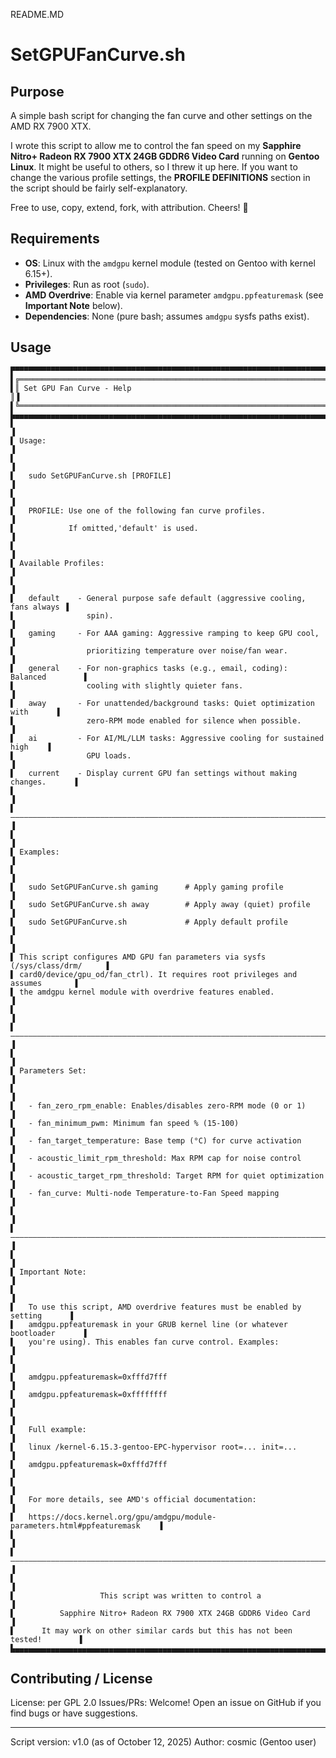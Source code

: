 README.MD

# SetGPUFanCurve.sh

## Purpose

A simple bash script for changing the fan curve and other settings on the AMD RX 7900 XTX.

I wrote this script to allow me to control the fan speed on my **Sapphire Nitro+ Radeon RX 7900 XTX 24GB GDDR6 Video Card** running on **Gentoo Linux**. It might be useful to others, so I threw it up here. If you want to change the various profile settings, the **PROFILE DEFINITIONS** section in the script should be fairly self-explanatory.

Free to use, copy, extend, fork, with attribution. Cheers! 🚀

## Requirements

- **OS**: Linux with the `amdgpu` kernel module (tested on Gentoo with kernel 6.15+).
- **Privileges**: Run as root (`sudo`).
- **AMD Overdrive**: Enable via kernel parameter `amdgpu.ppfeaturemask` (see **Important Note** below).
- **Dependencies**: None (pure bash; assumes `amdgpu` sysfs paths exist).

## Usage

```
▛▀▀▀▀▀▀▀▀▀▀▀▀▀▀▀▀▀▀▀▀▀▀▀▀▀▀▀▀▀▀▀▀▀▀▀▀▀▀▀▀▀▀▀▀▀▀▀▀▀▀▀▀▀▀▀▀▀▀▀▀▀▀▀▀▀▀▀▀▀▀▀▀▀▀▀▀▀▀▜
▌╔════════════════════════════════════════════════════════════════════════════╗▐
▌║ Set GPU Fan Curve - Help                                                   ║▐
▌╚════════════════════════════════════════════════════════════════════════════╝▐
▙▄▄▄▄▄▄▄▄▄▄▄▄▄▄▄▄▄▄▄▄▄▄▄▄▄▄▄▄▄▄▄▄▄▄▄▄▄▄▄▄▄▄▄▄▄▄▄▄▄▄▄▄▄▄▄▄▄▄▄▄▄▄▄▄▄▄▄▄▄▄▄▄▄▄▄▄▄▄▟
▌                                                                              ▐
▌ Usage:                                                                       ▐
▌                                                                              ▐
▌   sudo SetGPUFanCurve.sh [PROFILE]                                           ▐
▌                                                                              ▐
▌   PROFILE: Use one of the following fan curve profiles.                      ▐
▌            If omitted,'default' is used.                                     ▐
▌                                                                              ▐
▌ Available Profiles:                                                          ▐
▌                                                                              ▐
▌   default    - General purpose safe default (aggressive cooling, fans always ▐
▌                spin).                                                        ▐
▌   gaming     - For AAA gaming: Aggressive ramping to keep GPU cool,          ▐
▌                prioritizing temperature over noise/fan wear.                 ▐
▌   general    - For non-graphics tasks (e.g., email, coding): Balanced        ▐
▌                cooling with slightly quieter fans.                           ▐
▌   away       - For unattended/background tasks: Quiet optimization with      ▐
▌                zero-RPM mode enabled for silence when possible.              ▐
▌   ai         - For AI/ML/LLM tasks: Aggressive cooling for sustained high    ▐
▌                GPU loads.                                                    ▐
▌   current    - Display current GPU fan settings without making changes.      ▐
▌                                                                              ▐
▌——————————————————————————————————————————————————————————————————————————————▐
▌                                                                              ▐
▌ Examples:                                                                    ▐
▌                                                                              ▐
▌   sudo SetGPUFanCurve.sh gaming      # Apply gaming profile                  ▐
▌   sudo SetGPUFanCurve.sh away        # Apply away (quiet) profile            ▐
▌   sudo SetGPUFanCurve.sh             # Apply default profile                 ▐
▌                                                                              ▐
▌ This script configures AMD GPU fan parameters via sysfs (/sys/class/drm/     ▐
▌ card0/device/gpu_od/fan_ctrl). It requires root privileges and assumes       ▐
▌ the amdgpu kernel module with overdrive features enabled.                    ▐
▌                                                                              ▐
▌——————————————————————————————————————————————————————————————————————————————▐
▌                                                                              ▐
▌ Parameters Set:                                                              ▐
▌                                                                              ▐
▌   - fan_zero_rpm_enable: Enables/disables zero-RPM mode (0 or 1)             ▐
▌   - fan_minimum_pwm: Minimum fan speed % (15-100)                            ▐
▌   - fan_target_temperature: Base temp (°C) for curve activation              ▐
▌   - acoustic_limit_rpm_threshold: Max RPM cap for noise control              ▐
▌   - acoustic_target_rpm_threshold: Target RPM for quiet optimization         ▐
▌   - fan_curve: Multi-node Temperature-to-Fan Speed mapping                   ▐
▌                                                                              ▐
▌——————————————————————————————————————————————————————————————————————————————▐
▌                                                                              ▐
▌ Important Note:                                                              ▐
▌                                                                              ▐
▌   To use this script, AMD overdrive features must be enabled by setting      ▐
▌   amdgpu.ppfeaturemask in your GRUB kernel line (or whatever bootloader      ▐
▌   you're using). This enables fan curve control. Examples:                   ▐
▌                                                                              ▐
▌   amdgpu.ppfeaturemask=0xfffd7fff                                            ▐
▌   amdgpu.ppfeaturemask=0xffffffff                                            ▐
▌                                                                              ▐
▌   Full example:                                                              ▐
▌   linux /kernel-6.15.3-gentoo-EPC-hypervisor root=... init=...               ▐
▌   amdgpu.ppfeaturemask=0xfffd7fff                                            ▐
▌                                                                              ▐
▌   For more details, see AMD's official documentation:                        ▐
▌   https://docs.kernel.org/gpu/amdgpu/module-parameters.html#ppfeaturemask    ▐
▌                                                                              ▐
▌——————————————————————————————————————————————————————————————————————————————▐
▌                                                                              ▐
▌                   This script was written to control a                       ▐
▌          Sapphire Nitro+ Radeon RX 7900 XTX 24GB GDDR6 Video Card            ▐
▌      It may work on other similar cards but this has not been tested!        ▐
▙▄▄▄▄▄▄▄▄▄▄▄▄▄▄▄▄▄▄▄▄▄▄▄▄▄▄▄▄▄▄▄▄▄▄▄▄▄▄▄▄▄▄▄▄▄▄▄▄▄▄▄▄▄▄▄▄▄▄▄▄▄▄▄▄▄▄▄▄▄▄▄▄▄▄▄▄▄▄▟
```

## Contributing / License

License: per GPL 2.0
Issues/PRs: Welcome! Open an issue on GitHub if you find bugs or have suggestions.

---

Script version: v1.0 (as of October 12, 2025)
Author: cosmic (Gentoo user)
